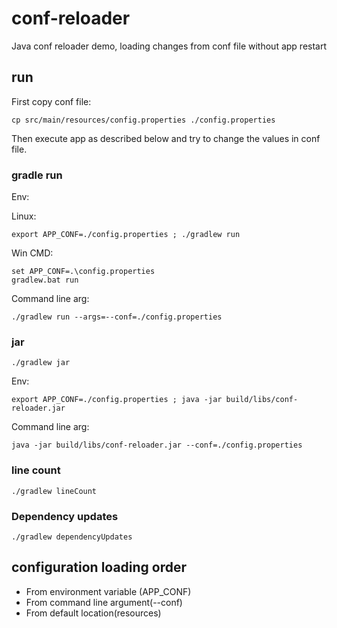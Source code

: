 # conf-reloader
Java conf reloader demo, loading changes from conf file without app restart

## run

First copy conf file:

    cp src/main/resources/config.properties ./config.properties

Then execute app as described below and try to change the values in conf file.

### gradle run

Env:

Linux:

    export APP_CONF=./config.properties ; ./gradlew run

Win CMD:

    set APP_CONF=.\config.properties
    gradlew.bat run

Command line arg:

    ./gradlew run --args=--conf=./config.properties

### jar

    ./gradlew jar

Env:

    export APP_CONF=./config.properties ; java -jar build/libs/conf-reloader.jar

Command line arg:

    java -jar build/libs/conf-reloader.jar --conf=./config.properties

### line count

    ./gradlew lineCount

### Dependency updates

    ./gradlew dependencyUpdates

## configuration loading order

 - From environment variable (APP_CONF)
 - From command line argument(--conf)
 - From default location(resources)
